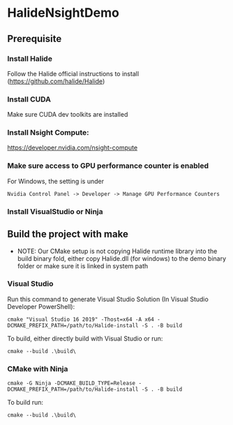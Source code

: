 # HalideNsightDemo

## Prerequisite

### Install Halide
Follow the Halide official instructions to install (https://github.com/halide/Halide)

### Install CUDA
Make sure CUDA dev toolkits are installed

### Install Nsight Compute:
https://developer.nvidia.com/nsight-compute

### Make sure access to GPU performance counter is enabled
For Windows, the setting is under 

```Nvidia Control Panel -> Developer -> Manage GPU Performance Counters```

### Install VisualStudio or Ninja

## Build the project with make
* NOTE: Our CMake setup is not copying Halide runtime library into the build binary fold, either copy Halide.dll (for windows) to the demo binary folder or make sure it is linked in system path

### Visual Studio
Run this command to generate Visual Studio Solution (In Visual Studio Developer PowerShell):

```cmake "Visual Studio 16 2019" -Thost=x64 -A x64 -DCMAKE_PREFIX_PATH=/path/to/Halide-install -S . -B build```

To build, either directly build with Visual Studio or run:

``` cmake --build .\build\ ```


### CMake with Ninja

```cmake -G Ninja -DCMAKE_BUILD_TYPE=Release -DCMAKE_PREFIX_PATH=/path/to/Halide-install -S . -B build```

To build run:

``` cmake --build .\build\ ```
